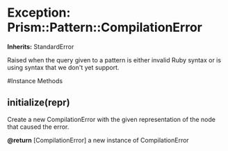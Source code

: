 # Exception: Prism::Pattern::CompilationError
**Inherits:** StandardError
    

Raised when the query given to a pattern is either invalid Ruby syntax or is
using syntax that we don't yet support.



#Instance Methods
## initialize(repr) [](#method-i-initialize)
Create a new CompilationError with the given representation of the node that
caused the error.

**@return** [CompilationError] a new instance of CompilationError

